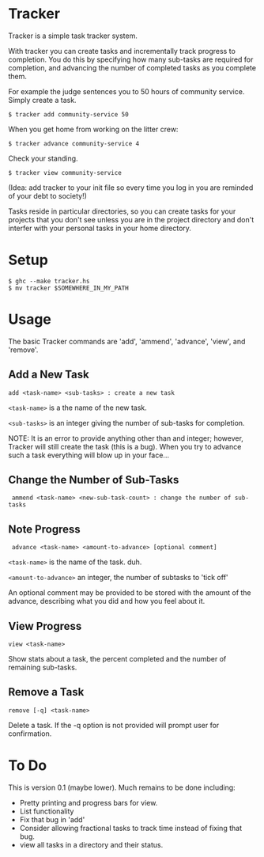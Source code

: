 Tracker
=======

Tracker is a simple task tracker system.

With tracker you can create tasks and incrementally track progress to
completion. You do this by specifying how many sub-tasks are required
for completion, and advancing the number of completed tasks as you
complete them. 

For example the judge sentences you to 50 hours of community
service. Simply create a task.

```
$ tracker add community-service 50
```

When you get home from working on the litter crew:

```
$ tracker advance community-service 4
```

Check your standing.

```
$ tracker view community-service
```

(Idea: add tracker to your init file so every time you log in you are
reminded of your debt to society!)

Tasks reside in particular directories, so you can create tasks for
your projects that you don't see unless you are in the project
directory and don't interfer with your personal tasks in your home
directory.

# Setup

```
$ ghc --make tracker.hs
$ mv tracker $SOMEWHERE_IN_MY_PATH
```

# Usage

The basic Tracker commands are 'add', 'ammend', 'advance', 'view', and 'remove'.

## Add a New Task

```
add <task-name> <sub-tasks> : create a new task
```

`<task-name>` is a the name of the new task.

`<sub-tasks>` is an integer giving the number of sub-tasks for completion.

NOTE: It is an error to provide anything other than and integer;
however, Tracker will still create the task (this is a bug). When
you try to advance such a task everything will blow up in your
face...

## Change the Number of Sub-Tasks

```
 ammend <task-name> <new-sub-task-count> : change the number of sub-tasks
```

## Note Progress

```
 advance <task-name> <amount-to-advance> [optional comment]
```
 
`<task-name>` is the name of the task. duh.

`<amount-to-advance>` an integer, the number of subtasks to 'tick off'


An optional comment may be provided to be stored with the amount
of the advance, describing what you did and how you feel about it.

## View Progress

```
view <task-name>
```

Show stats about a task, the percent completed and the number of
remaining sub-tasks.

## Remove a Task

```
remove [-q] <task-name>
```

Delete a task. If the -q option is not provided will prompt user
for confirmation.

# To Do

This is version 0.1 (maybe lower). Much remains to be done including:

- Pretty printing and progress bars for view.
- List functionality
- Fix that bug in 'add'
- Consider allowing fractional tasks to track time instead of fixing that bug.
- view all tasks in a directory and their status.


  
